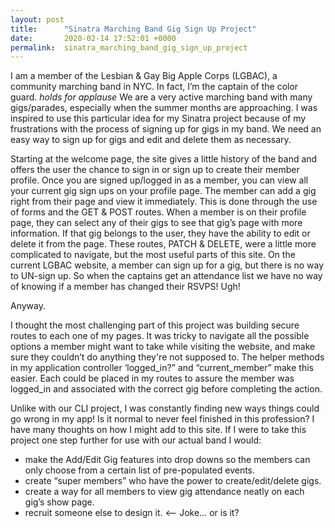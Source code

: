 ```yaml
---
layout: post
title:      "Sinatra Marching Band Gig Sign Up Project"
date:       2020-02-14 17:52:01 +0000
permalink:  sinatra_marching_band_gig_sign_up_project
---
```



I am a member of the Lesbian & Gay Big Apple Corps (LGBAC), a community marching band in NYC. In fact, I’m the captain of the color guard. *holds for applause* We are a very active marching band with many gigs/parades, especially when the summer months are approaching. I was inspired to use this particular idea for my Sinatra project because of my frustrations with the process of signing up for gigs in my band. We need an easy way to sign up for gigs and edit and delete them as necessary.

Starting at the welcome page, the site gives a little history of the band and offers the user the chance to sign in or sign up to create their member profile. Once you are signed up/logged in as a member, you can view all your current gig sign ups on your profile page. The member can add a gig right from their page and view it immediately. This is done through the use of forms and the GET & POST routes. When a member is on their profile page, they can select any of their gigs to see that gig’s page with more information. If that gig belongs to the user, they have the ability to edit or delete it from the page. These routes, PATCH & DELETE, were a little more complicated to navigate, but the most useful parts of this site. On the current LGBAC website, a member can sign up for a gig, but there is no way to UN-sign up. So when the captains get an attendance list we have no way of knowing if a member has changed their RSVPS! Ugh!

Anyway. 

I thought the most challenging part of this project was building secure routes to each one of my pages. It was tricky to navigate all the possible options a member might want to take while visiting the website, and make sure they couldn’t do anything they're not supposed to. The helper methods in my application controller ‘logged_in?” and “current_member” make this easier. Each could be placed in my routes to assure the member was logged_in and associated with the correct gig before completing the action. 

Unlike with our CLI project, I was constantly finding new ways things could go wrong in my app! Is it normal to never feel finished in this profession? I have many thoughts on how I might add to this site. If I were to take this project one step further for use with our actual band I would:

* make the Add/Edit Gig features into drop downs so the members can only choose from a certain list of pre-populated events. 
* create “super members” who have the power to create/edit/delete gigs.
* create a way for all members to view gig attendance neatly on each gig’s show page. 
* recruit someone else to design it. <— Joke… or is it?  
